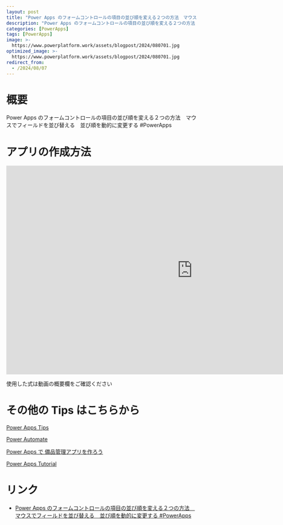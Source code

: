 ```yaml
---
layout: post
title: "Power Apps のフォームコントロールの項目の並び順を変える２つの方法　マウスでフィールドを並び替える　並び順を動的に変更する #PowerApps"
description: "Power Apps のフォームコントロールの項目の並び順を変える２つの方法　マウスでフィールドを並び替える　並び順を動的に変更する #PowerAppsを動画で分かりやすく解説"
categories: [PowerApps]
tags: [PowerApps]
image: >-
  https://www.powerplatform.work/assets/blogpost/2024/080701.jpg
optimized_image: >-
  https://www.powerplatform.work/assets/blogpost/2024/080701.jpg
redirect_from:
  - /2024/08/07
---
```



#  概要

Power Apps のフォームコントロールの項目の並び順を変える２つの方法　マウスでフィールドを並び替える　並び順を動的に変更する #PowerApps


# アプリの作成方法

<iframe width="983" height="553" src="https://www.youtube.com/embed/rlzmJE7cGr4" title="YouTube video player" frameborder="0" allow="accelerometer; autoplay; clipboard-write; encrypted-media; gyroscope; picture-in-picture" allowfullscreen></iframe>


使用した式は動画の概要欄をご確認ください


# その他の Tips はこちらから

[Power Apps Tips](https://www.youtube.com/watch?v=VrAQf3JQ7yM&list=PLVhFi1fb3DqakSLVMn22DDcySXh9jtzi- )


[Power Automate](https://www.youtube.com/watch?v=-YnJYT0ASEM&list=PLVhFi1fb3Dqbzic6GieqnLFgD3aTj-eHA)


[Power Apps で 備品管理アプリを作ろう](https://www.youtube.com/playlist?list=PLVhFi1fb3DqZM3HKb8Hea6XEL96990Fyn)


[Power Apps Tutorial](https://www.youtube.com/playlist?list=PLVhFi1fb3DqalxpL974VvAJvV4iWoSbe_)


# リンク


- [Power Apps のフォームコントロールの項目の並び順を変える２つの方法　マウスでフィールドを並び替える　並び順を動的に変更する #PowerApps](https://www.youtube.com/watch?v=rlzmJE7cGr4)

